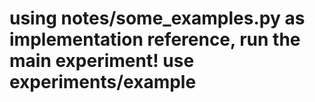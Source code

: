 # using notes/some\_examples.py as implementation reference, run the main experiment! use experiments/example